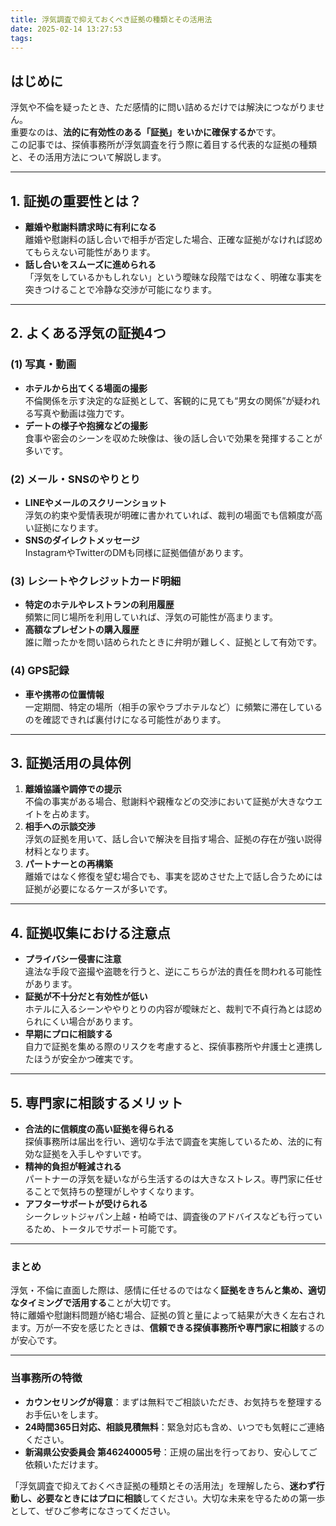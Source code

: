 ```yaml
---
title: 浮気調査で抑えておくべき証拠の種類とその活用法
date: 2025-02-14 13:27:53
tags:
---
```


## **はじめに**

浮気や不倫を疑ったとき、ただ感情的に問い詰めるだけでは解決につながりません。  
重要なのは、**法的に有効性のある「証拠」をいかに確保するか**です。  
この記事では、探偵事務所が浮気調査を行う際に着目する代表的な証拠の種類と、その活用方法について解説します。

---

## **1\. 証拠の重要性とは？**

* **離婚や慰謝料請求時に有利になる**  
  離婚や慰謝料の話し合いで相手が否定した場合、正確な証拠がなければ認めてもらえない可能性があります。
* **話し合いをスムーズに進められる**  
  「浮気をしているかもしれない」という曖昧な段階ではなく、明確な事実を突きつけることで冷静な交渉が可能になります。

---

## **2\. よくある浮気の証拠4つ**

### **(1) 写真・動画**

* **ホテルから出てくる場面の撮影**  
  不倫関係を示す決定的な証拠として、客観的に見ても“男女の関係”が疑われる写真や動画は強力です。
* **デートの様子や抱擁などの撮影**  
  食事や密会のシーンを収めた映像は、後の話し合いで効果を発揮することが多いです。

### **(2) メール・SNSのやりとり**

* **LINEやメールのスクリーンショット**  
  浮気の約束や愛情表現が明確に書かれていれば、裁判の場面でも信頼度が高い証拠になります。
* **SNSのダイレクトメッセージ**  
  InstagramやTwitterのDMも同様に証拠価値があります。

### **(3) レシートやクレジットカード明細**

* **特定のホテルやレストランの利用履歴**  
  頻繁に同じ場所を利用していれば、浮気の可能性が高まります。
* **高額なプレゼントの購入履歴**  
  誰に贈ったかを問い詰められたときに弁明が難しく、証拠として有効です。

### **(4) GPS記録**

* **車や携帯の位置情報**  
  一定期間、特定の場所（相手の家やラブホテルなど）に頻繁に滞在しているのを確認できれば裏付けになる可能性があります。

---

## **3\. 証拠活用の具体例**

1. **離婚協議や調停での提示**  
   不倫の事実がある場合、慰謝料や親権などの交渉において証拠が大きなウエイトを占めます。
2. **相手への示談交渉**  
   浮気の証拠を用いて、話し合いで解決を目指す場合、証拠の存在が強い説得材料となります。
3. **パートナーとの再構築**  
   離婚ではなく修復を望む場合でも、事実を認めさせた上で話し合うためには証拠が必要になるケースが多いです。

---

## **4\. 証拠収集における注意点**

* **プライバシー侵害に注意**  
  違法な手段で盗撮や盗聴を行うと、逆にこちらが法的責任を問われる可能性があります。
* **証拠が不十分だと有効性が低い**  
  ホテルに入るシーンややりとりの内容が曖昧だと、裁判で不貞行為とは認められにくい場合があります。
* **早期にプロに相談する**  
  自力で証拠を集める際のリスクを考慮すると、探偵事務所や弁護士と連携したほうが安全かつ確実です。

---

## **5\. 専門家に相談するメリット**

* **合法的に信頼度の高い証拠を得られる**  
  探偵事務所は届出を行い、適切な手法で調査を実施しているため、法的に有効な証拠を入手しやすいです。
* **精神的負担が軽減される**  
  パートナーの浮気を疑いながら生活するのは大きなストレス。専門家に任せることで気持ちの整理がしやすくなります。
* **アフターサポートが受けられる**  
  シークレットジャパン上越・柏崎では、調査後のアドバイスなども行っているため、トータルでサポート可能です。

---

### **まとめ**

浮気・不倫に直面した際は、感情に任せるのではなく**証拠をきちんと集め、適切なタイミングで活用する**ことが大切です。  
特に離婚や慰謝料問題が絡む場合、証拠の質と量によって結果が大きく左右されます。万が一不安を感じたときは、**信頼できる探偵事務所や専門家に相談**するのが安心です。

---

### **当事務所の特徴**

* **カウンセリングが得意**：まずは無料でご相談いただき、お気持ちを整理するお手伝いをします。
* **24時間365日対応、相談見積無料**：緊急対応も含め、いつでも気軽にご連絡ください。
* **新潟県公安委員会 第46240005号**：正規の届出を行っており、安心してご依頼いただけます。

「浮気調査で抑えておくべき証拠の種類とその活用法」を理解したら、**迷わず行動し、必要なときにはプロに相談**してください。大切な未来を守るための第一歩として、ぜひご参考になさってください。

